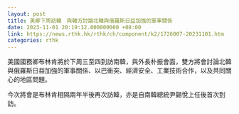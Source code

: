 ```yaml
---
layout: post
title: 美卿下周訪韓　與韓方討論北韓與俄羅斯日益加強的軍事關係
date: 2023-11-01 20:19:12.000000000 +08:00
link: https://news.rthk.hk/rthk/ch/component/k2/1726007-20231101.htm
categories: rthk
---
```


美國國務卿布林肯將於下周三至四到訪南韓，與外長朴振會面，雙方將會討論北韓與俄羅斯日益加強的軍事關係、以巴衝突、經濟安全、工業技術合作，以及共同關心的地區問題。

今次將會是布林肯相隔兩年半後再次訪韓，亦是自南韓總統尹錫悅上任後首次到訪。
